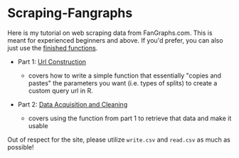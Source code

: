 # Scraping-Fangraphs
Here is my tutorial on web scraping data from FanGraphs.com. This is meant for experienced beginners and above. If you'd prefer, you can also just use the [finished functions](Finished_Functions.R).

* Part 1: [Url Construction](Pt_1_Url_Construction.md)

  - covers how to write a simple function that essentially "copies and pastes" the parameters you want (i.e. types of splits) to create a custom query url in R.
  
* Part 2: [Data Acquisition and Cleaning](Pt_2_Data_Acquisition_and_Cleaning.md)

  - covers using the function from part 1 to retrieve that data and make it usable

Out of respect for the site, please utilize `write.csv` and `read.csv` as much as possible!
